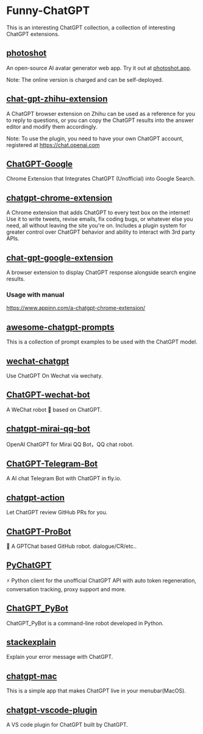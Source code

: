 # Funny-ChatGPT

This is an interesting ChatGPT collection, a collection of interesting ChatGPT extensions.


## [photoshot](https://github.com/shinework/photoshot)

An open-source AI avatar generator web app. Try it out at [photoshot.app](https://photoshot.app/).

Note: The online version is charged and can be self-deployed.


## [chat-gpt-zhihu-extension](https://github.com/no13bus/chat-gpt-zhihu-extension)

A ChatGPT browser extension on Zhihu can be used as a reference for you to reply to questions, or you can copy the ChatGPT results into the answer editor and modify them accordingly.

Note: To use the plugin, you need to have your own ChatGPT account, registered at https://chat.openai.com


## [ChatGPT-Google](https://github.com/ZohaibAhmed/ChatGPT-Google)

Chrome Extension that Integrates ChatGPT (Unofficial) into Google Search.


## [chatgpt-chrome-extension](https://github.com/gragland/chatgpt-chrome-extension)

A Chrome extension that adds ChatGPT to every text box on the internet! Use it to write tweets, revise emails, fix coding bugs, or whatever else you need, all without leaving the site you're on. Includes a plugin system for greater control over ChatGPT behavior and ability to interact with 3rd party APIs.


## [chat-gpt-google-extension](https://github.com/wong2/chat-gpt-google-extension)

A browser extension to display ChatGPT response alongside search engine results.


### Usage with manual

https://www.appinn.com/a-chatgpt-chrome-extension/


## [awesome-chatgpt-prompts](https://github.com/f/awesome-chatgpt-prompts)

This is a collection of prompt examples to be used with the ChatGPT model.


## [wechat-chatgpt](https://github.com/fuergaosi233/wechat-chatgpt)

Use ChatGPT On Wechat via wechaty.


## [ChatGPT-wechat-bot](https://github.com/AutumnWhj/ChatGPT-wechat-bot)

A WeChat robot 🤖 based on ChatGPT.


## [chatgpt-mirai-qq-bot](https://github.com/lss233/chatgpt-mirai-qq-bot)

OpenAI ChatGPT for Mirai QQ Bot，QQ chat robot.


## [ChatGPT-Telegram-Bot](https://github.com/yym68686/ChatGPT-Telegram-Bot)

A AI chat Telegram Bot with ChatGPT in fly.io.


## [chatgpt-action](https://github.com/kxxt/chatgpt-action)

Let ChatGPT review GitHub PRs for you.


## [ChatGPT-ProBot](https://github.com/oceanlvr/ChatGPT-ProBot)

🤖️ A GPTChat based GitHub robot. dialogue/CR/etc..


## [PyChatGPT](https://github.com/rawandahmad698/PyChatGPT)

⚡️ Python client for the unofficial ChatGPT API with auto token regeneration, conversation tracking, proxy support and more.


## [ChatGPT_PyBot](https://github.com/liuhuanshuo/ChatGPT_PyBot)

ChatGPT_PyBot is a command-line robot developed in Python.


## [stackexplain](https://github.com/shobrook/stackexplain)

Explain your error message with ChatGPT.


## [chatgpt-mac](https://github.com/vincelwt/chatgpt-mac)

This is a simple app that makes ChatGPT live in your menubar(MacOS).


## [chatgpt-vscode-plugin](https://github.com/barnesoir/chatgpt-vscode-plugin)

A VS code plugin for ChatGPT built by ChatGPT.